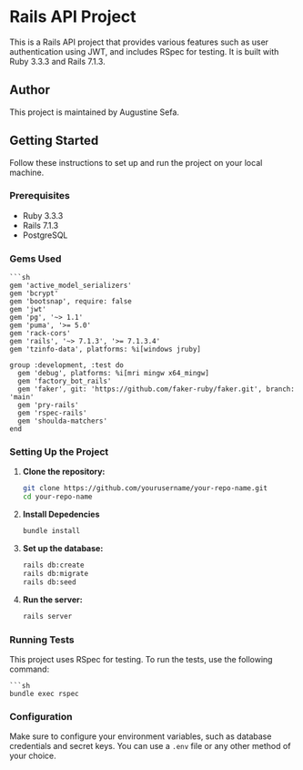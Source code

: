 # Rails API Project

This is a Rails API project that provides various features such as user authentication using JWT, and includes RSpec for testing. It is built with Ruby 3.3.3 and Rails 7.1.3.

## Author

This project is maintained by Augustine Sefa.

## Getting Started

Follow these instructions to set up and run the project on your local machine.

### Prerequisites

- Ruby 3.3.3
- Rails 7.1.3
- PostgreSQL

### Gems Used

	```sh
	gem 'active_model_serializers'
	gem 'bcrypt'
	gem 'bootsnap', require: false
	gem 'jwt'
	gem 'pg', '~> 1.1'
	gem 'puma', '>= 5.0'
	gem 'rack-cors'
	gem 'rails', '~> 7.1.3', '>= 7.1.3.4'
	gem 'tzinfo-data', platforms: %i[windows jruby]

	group :development, :test do
	  gem 'debug', platforms: %i[mri mingw x64_mingw]
	  gem 'factory_bot_rails'
	  gem 'faker', git: 'https://github.com/faker-ruby/faker.git', branch: 'main'
	  gem 'pry-rails'
	  gem 'rspec-rails'
	  gem 'shoulda-matchers'
	end

### Setting Up the Project

1. **Clone the repository:**
   ```sh
   git clone https://github.com/yourusername/your-repo-name.git
   cd your-repo-name

2. **Install Depedencies**
	```sh
	bundle install
3. **Set up the database:**
	```sh
	rails db:create
	rails db:migrate
	rails db:seed
4. **Run the server:**
	```sh
	rails server

### Running Tests
This project uses RSpec for testing. To run the tests, use the following command:

	```sh
	bundle exec rspec

### Configuration

Make sure to configure your environment variables, such as database credentials and secret keys. You can use a `.env` file or any other method of your choice.


